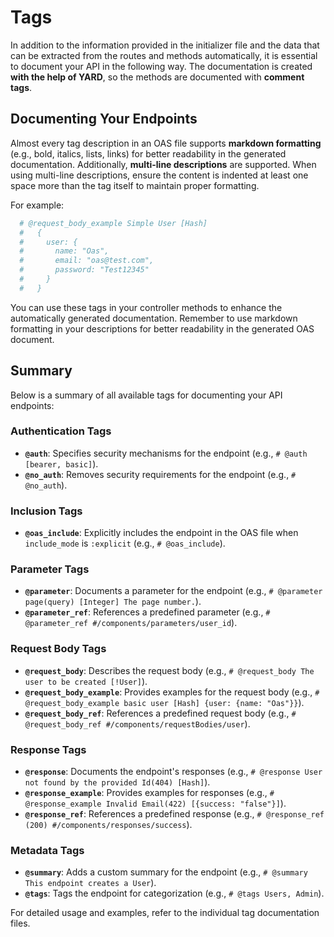 # Tags

In addition to the information provided in the initializer file and the data that can be extracted from the routes and methods automatically, it is essential to document your API in the following way. The documentation is created **with the help of YARD**, so the methods are documented with **comment tags**.

## Documenting Your Endpoints

Almost every tag description in an OAS file supports **markdown formatting** (e.g., bold, italics, lists, links) for better readability in the generated documentation. Additionally, **multi-line descriptions** are supported. When using multi-line descriptions, ensure the content is indented at least one space more than the tag itself to maintain proper formatting.

For example:

```ruby
  # @request_body_example Simple User [Hash]
  #   {
  #     user: {
  #       name: "Oas",
  #       email: "oas@test.com",
  #       password: "Test12345"
  #     }
  #   }
```

You can use these tags in your controller methods to enhance the automatically generated documentation. Remember to use markdown formatting in your descriptions for better readability in the generated OAS document.

## Summary

Below is a summary of all available tags for documenting your API endpoints:

### Authentication Tags

- **`@auth`**: Specifies security mechanisms for the endpoint (e.g., `# @auth [bearer, basic]`).
- **`@no_auth`**: Removes security requirements for the endpoint (e.g., `# @no_auth`).

### Inclusion Tags

- **`@oas_include`**: Explicitly includes the endpoint in the OAS file when `include_mode` is `:explicit` (e.g., `# @oas_include`).

### Parameter Tags

- **`@parameter`**: Documents a parameter for the endpoint (e.g., `# @parameter page(query) [Integer] The page number.`).
- **`@parameter_ref`**: References a predefined parameter (e.g., `# @parameter_ref #/components/parameters/user_id`).

### Request Body Tags

- **`@request_body`**: Describes the request body (e.g., `# @request_body The user to be created [!User]`).
- **`@request_body_example`**: Provides examples for the request body (e.g., `# @request_body_example basic user [Hash] {user: {name: "Oas"}}`).
- **`@request_body_ref`**: References a predefined request body (e.g., `# @request_body_ref #/components/requestBodies/user`).

### Response Tags

- **`@response`**: Documents the endpoint's responses (e.g., `# @response User not found by the provided Id(404) [Hash]`).
- **`@response_example`**: Provides examples for responses (e.g., `# @response_example Invalid Email(422) [{success: "false"}]`).
- **`@response_ref`**: References a predefined response (e.g., `# @response_ref (200) #/components/responses/success`).

### Metadata Tags

- **`@summary`**: Adds a custom summary for the endpoint (e.g., `# @summary This endpoint creates a User`).
- **`@tags`**: Tags the endpoint for categorization (e.g., `# @tags Users, Admin`).

For detailed usage and examples, refer to the individual tag documentation files.
